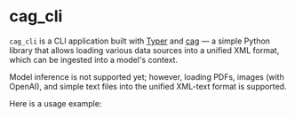 # cag_cli

`cag_cli` is a CLI application built with [Typer](https://typer.tiangolo.com/) and [cag](https://github.com/panalexeu/cag.git) — a simple Python library that allows loading various data sources into a unified XML format, which can be ingested into a model's context.

Model inference is not supported yet; however, loading PDFs, images (with OpenAI), and simple text files into the unified XML-text format is supported.

Here is a usage example: 



